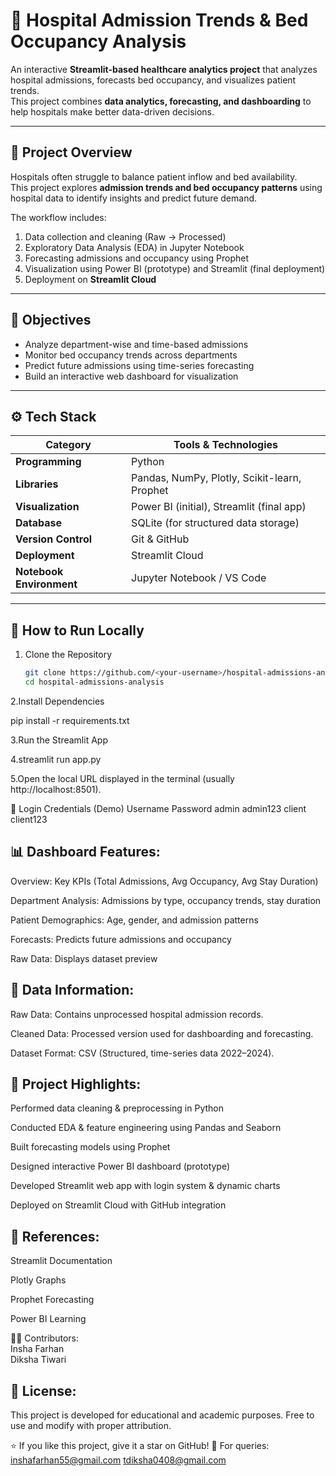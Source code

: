 # 🏥 Hospital Admission Trends & Bed Occupancy Analysis

An interactive **Streamlit-based healthcare analytics project** that analyzes hospital admissions, forecasts bed occupancy, and visualizes patient trends.  
This project combines **data analytics, forecasting, and dashboarding** to help hospitals make better data-driven decisions.

---

## 📌 Project Overview

Hospitals often struggle to balance patient inflow and bed availability.  
This project explores **admission trends and bed occupancy patterns** using hospital data to identify insights and predict future demand.

The workflow includes:
1. Data collection and cleaning (Raw → Processed)
2. Exploratory Data Analysis (EDA) in Jupyter Notebook
3. Forecasting admissions and occupancy using Prophet
4. Visualization using Power BI (prototype) and Streamlit (final deployment)
5. Deployment on **Streamlit Cloud**

---

## 🧠 Objectives

- Analyze department-wise and time-based admissions  
- Monitor bed occupancy trends across departments  
- Predict future admissions using time-series forecasting  
- Build an interactive web dashboard for visualization  

---

## ⚙️ Tech Stack

| Category | Tools & Technologies |
|-----------|----------------------|
| **Programming** | Python |
| **Libraries** | Pandas, NumPy, Plotly, Scikit-learn, Prophet |
| **Visualization** | Power BI (initial), Streamlit (final app) |
| **Database** | SQLite (for structured data storage) |
| **Version Control** | Git & GitHub |
| **Deployment** | Streamlit Cloud |
| **Notebook Environment** | Jupyter Notebook / VS Code |

---


## 🚀 How to Run Locally

1. Clone the Repository
   ```bash
   git clone https://github.com/<your-username>/hospital-admissions-analysis.git
   cd hospital-admissions-analysis


2.Install Dependencies

pip install -r requirements.txt


3.Run the Streamlit App

4.streamlit run app.py

5.Open the local URL displayed in the terminal (usually http://localhost:8501).

🔑 Login Credentials (Demo)
Username	Password
admin	admin123
client	client123

## 📊 Dashboard Features:

Overview: Key KPIs (Total Admissions, Avg Occupancy, Avg Stay Duration)

Department Analysis: Admissions by type, occupancy trends, stay duration

Patient Demographics: Age, gender, and admission patterns

Forecasts: Predicts future admissions and occupancy

Raw Data: Displays dataset preview

## 🧾 Data Information:

Raw Data: Contains unprocessed hospital admission records.

Cleaned Data: Processed version used for dashboarding and forecasting.

Dataset Format: CSV (Structured, time-series data 2022–2024).

## 🧠 Project Highlights:

Performed data cleaning & preprocessing in Python

Conducted EDA & feature engineering using Pandas and Seaborn

Built forecasting models using Prophet

Designed interactive Power BI dashboard (prototype)

Developed Streamlit web app with login system & dynamic charts

Deployed on Streamlit Cloud with GitHub integration

## 📘 References:

Streamlit Documentation

Plotly Graphs

Prophet Forecasting

Power BI Learning

👩‍💻 Contributors:                    
Insha Farhan	   
Diksha Tiwari	    

## 📄 License:

This project is developed for educational and academic purposes.
Free to use and modify with proper attribution.

⭐ If you like this project, give it a star on GitHub!
📧 For queries: inshafarhan55@gmail.com
tdiksha0408@gmail.com

